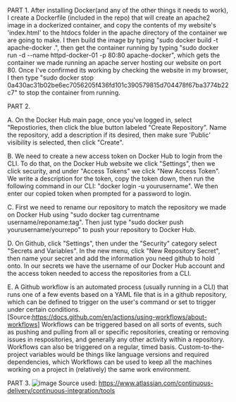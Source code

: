PART 1. 
  After installing Docker(and any of the other things it needs to work), I create a Dockerfile (included in the repo) that will create an apache2 image in a dockerized container, and copy the contents of my website's 'index.html' to the htdocs folder in the apache directory of the container we are going to make. I then build the image by typing "sudo docker build -t apache-docker .", then get the container running by typing "sudo docker run -d --name httpd-docker-01 -p 80:80 apache-docker", which gets the container we made running an apache server hosting our website on port 80. Once I've confirmed its working by checking the website in my browser, I then type "sudo docker stop 0a430ac31b02be6ec7056205f436fd101c390579815d704478f67ba3774b22c7" to stop the container from running.

PART 2.

  A. On the Docker Hub main page, once you've logged in, select "Repostiories, then click the blue button labeled "Create Repository". Name the repository, add a description if its desired, then make sure 'Public' visibility is selected, then click "Create".
  
  B. We need to create a new access token on Docker Hub to login from the CLI. To do that, on the Docker Hub website we click "Settings", then we click security, and under "Access Tokens" we click "New Access Token". We write a description for the token, copy the token down, then run the following command in our CLI: "docker login -u yourusername". We then enter our copied token when prompted for a password to login.
  
  C. First we need to rename our repository to match the repository we made on Docker Hub using "sudo docker tag currentname username/reponame:tag". Then just type "sudo docker push yourusername/yourrepo" to push your repository to Docker Hub.
  
  D. On Github, click "Settings", then under the "Security" category select "Secrets and Variables". In the new menu, click "New Repository Secret", then name your secret and add the information you need github to hold onto. In our secrets we have the username of our Docker Hub account and the access token needed to access the repositories from a CLI.
  
  E. A Github workflow is an automated process (usually running in a CLI) that runs one of a few events based on a YAML file that is in a github repository, which can be defined to trigger on the user's command or set to trigger under certain conditions. [Source:https://docs.github.com/en/actions/using-workflows/about-workflows] Workflows can be triggered based on all sorts of events, such as pushing and pulling from all or specific repositories, creating or removing issues in respositories, and generally any other activity within a repository. Workflows can also be triggered on a regular, timed basis. Custom-to-the-project variables would be things like language versions and required dependencies, which Workflows can be used to keep all the machines working on a project in (relatively) the same work environment.
  
PART 3. 
 ![image](https://user-images.githubusercontent.com/93290208/228703027-def46884-bdab-4f36-ae80-68f5674f6cb6.png)
Source used: https://www.atlassian.com/continuous-delivery/continuous-integration/tools
